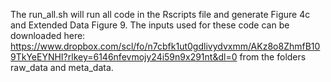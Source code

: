 The run_all.sh will run all code in the Rscripts file and generate Figure 4c and Extended Data Figure 9. 
The inputs used for these code can be downloaded here: https://www.dropbox.com/scl/fo/n7cbfk1ut0gdlivydvxmm/AKz8o8ZhmfB109TkYeEYNHI?rlkey=6146nfevmojy24i59n9x291nt&dl=0 
from the folders raw_data and meta_data.
